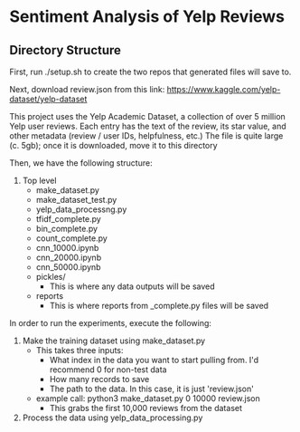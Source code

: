 # Sentiment Analysis of Yelp Reviews

## Directory Structure

First, run ./setup.sh to create the two repos that generated files will save to. 

Next, download review.json from this link:
https://www.kaggle.com/yelp-dataset/yelp-dataset

This project uses the Yelp Academic Dataset, a collection of over 5 million Yelp user reviews. Each
entry has the text of the review, its star value, and other metadata (review / user IDs, helpfulness, etc.)
The file is quite large (c. 5gb); once it is downloaded, move it to this directory

Then, we have the following structure:
1. Top level
	- make_dataset.py
	- make_dataset_test.py
	- yelp_data_processng.py
	- tfidf_complete.py
	- bin_complete.py
	- count_complete.py
	- cnn_10000.ipynb
	- cnn_20000.ipynb
	- cnn_50000.ipynb
	- pickles/
		* This is where any data outputs will be saved
	- reports
		* This is where reports from <x>\_complete.py files will be saved

In order to run the experiments, execute the following:
1. Make the training dataset using make\_dataset.py
	- This takes three inputs: 
		* What index in the data you want to start pulling from. I'd recommend 0 for non-test data
		* How many records to save
		* The path to the data. In this case, it is just 'review.json'
	- example call: python3 make_dataset.py 0 10000 review.json
		* This grabs the first 10,000 reviews from the dataset
2. Process the data using yelp_data_processing.py
		 